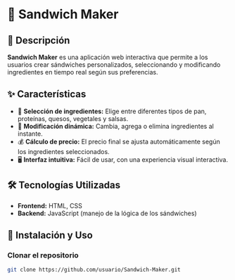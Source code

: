 # 🌮 Sandwich Maker

## 📌 Descripción
**Sandwich Maker** es una aplicación web interactiva que permite a los usuarios crear sándwiches personalizados, seleccionando y modificando ingredientes en tiempo real según sus preferencias.

## ✨ Características
- 📌 **Selección de ingredientes:** Elige entre diferentes tipos de pan, proteínas, quesos, vegetales y salsas.  
- 🔄 **Modificación dinámica:** Cambia, agrega o elimina ingredientes al instante.  
- 💰 **Cálculo de precio:** El precio final se ajusta automáticamente según los ingredientes seleccionados.  
- 🖥️ **Interfaz intuitiva:** Fácil de usar, con una experiencia visual interactiva.

## 🛠️ Tecnologías Utilizadas
- **Frontend:** HTML, CSS  
- **Backend:** JavaScript (manejo de la lógica de los sándwiches)

## 🚀 Instalación y Uso

### Clonar el repositorio
```sh
git clone https://github.com/usuario/Sandwich-Maker.git
```
